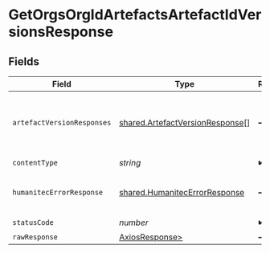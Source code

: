 # GetOrgsOrgIdArtefactsArtefactIdVersionsResponse


## Fields

| Field                                                                              | Type                                                                               | Required                                                                           | Description                                                                        |
| ---------------------------------------------------------------------------------- | ---------------------------------------------------------------------------------- | ---------------------------------------------------------------------------------- | ---------------------------------------------------------------------------------- |
| `artefactVersionResponses`                                                         | [shared.ArtefactVersionResponse](../../models/shared/artefactversionresponse.md)[] | :heavy_minus_sign:                                                                 | Returns all Versions of the specified Artefact.<br/><br/>                          |
| `contentType`                                                                      | *string*                                                                           | :heavy_check_mark:                                                                 | N/A                                                                                |
| `humanitecErrorResponse`                                                           | [shared.HumanitecErrorResponse](../../models/shared/humanitecerrorresponse.md)     | :heavy_minus_sign:                                                                 | Invalid inputs provided.<br/><br/>                                                 |
| `statusCode`                                                                       | *number*                                                                           | :heavy_check_mark:                                                                 | N/A                                                                                |
| `rawResponse`                                                                      | [AxiosResponse>](https://axios-http.com/docs/res_schema)                           | :heavy_minus_sign:                                                                 | N/A                                                                                |